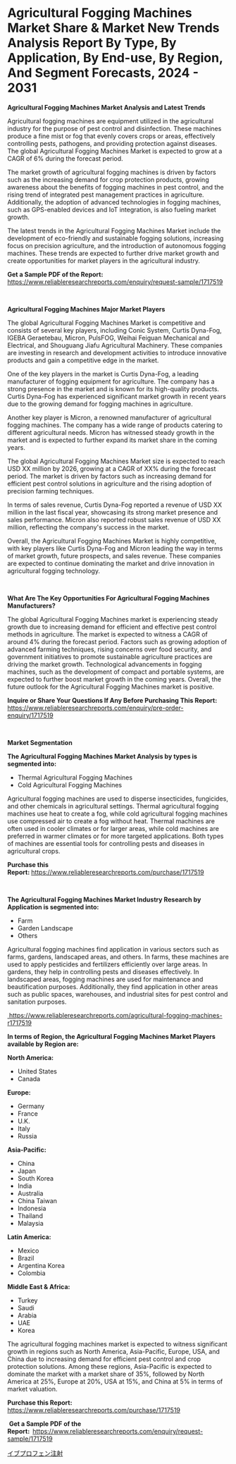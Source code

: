 <p><h1>Agricultural Fogging Machines Market Share & Market New Trends Analysis Report By Type, By Application, By End-use, By Region, And Segment Forecasts, 2024 - 2031</h1></p><p><strong>Agricultural Fogging Machines Market Analysis and Latest Trends</strong></p>
<p><p>Agricultural fogging machines are equipment utilized in the agricultural industry for the purpose of pest control and disinfection. These machines produce a fine mist or fog that evenly covers crops or areas, effectively controlling pests, pathogens, and providing protection against diseases. The global Agricultural Fogging Machines Market is expected to grow at a CAGR of 6% during the forecast period.</p><p>The market growth of agricultural fogging machines is driven by factors such as the increasing demand for crop protection products, growing awareness about the benefits of fogging machines in pest control, and the rising trend of integrated pest management practices in agriculture. Additionally, the adoption of advanced technologies in fogging machines, such as GPS-enabled devices and IoT integration, is also fueling market growth.</p><p>The latest trends in the Agricultural Fogging Machines Market include the development of eco-friendly and sustainable fogging solutions, increasing focus on precision agriculture, and the introduction of autonomous fogging machines. These trends are expected to further drive market growth and create opportunities for market players in the agricultural industry.</p></p>
<p><strong>Get a Sample PDF of the Report:&nbsp;</strong> <a href="https://www.reliableresearchreports.com/enquiry/request-sample/1717519">https://www.reliableresearchreports.com/enquiry/request-sample/1717519</a></p>
<p>&nbsp;</p>
<p><strong>Agricultural Fogging Machines Major Market Players</strong></p>
<p><p>The global Agricultural Fogging Machines Market is competitive and consists of several key players, including Conic System, Curtis Dyna-Fog, IGEBA Geraetebau, Micron, PulsFOG, Weihai Feiguan Mechanical and Electrical, and Shouguang Jiafu Agricultural Machinery. These companies are investing in research and development activities to introduce innovative products and gain a competitive edge in the market.</p><p>One of the key players in the market is Curtis Dyna-Fog, a leading manufacturer of fogging equipment for agriculture. The company has a strong presence in the market and is known for its high-quality products. Curtis Dyna-Fog has experienced significant market growth in recent years due to the growing demand for fogging machines in agriculture.</p><p>Another key player is Micron, a renowned manufacturer of agricultural fogging machines. The company has a wide range of products catering to different agricultural needs. Micron has witnessed steady growth in the market and is expected to further expand its market share in the coming years.</p><p>The global Agricultural Fogging Machines Market size is expected to reach USD XX million by 2026, growing at a CAGR of XX% during the forecast period. The market is driven by factors such as increasing demand for efficient pest control solutions in agriculture and the rising adoption of precision farming techniques.</p><p>In terms of sales revenue, Curtis Dyna-Fog reported a revenue of USD XX million in the last fiscal year, showcasing its strong market presence and sales performance. Micron also reported robust sales revenue of USD XX million, reflecting the company's success in the market.</p><p>Overall, the Agricultural Fogging Machines Market is highly competitive, with key players like Curtis Dyna-Fog and Micron leading the way in terms of market growth, future prospects, and sales revenue. These companies are expected to continue dominating the market and drive innovation in agricultural fogging technology.</p></p>
<p>&nbsp;</p>
<p><strong>What Are The Key Opportunities For Agricultural Fogging Machines Manufacturers?</strong></p>
<p><p>The global Agricultural Fogging Machines market is experiencing steady growth due to increasing demand for efficient and effective pest control methods in agriculture. The market is expected to witness a CAGR of around 4% during the forecast period. Factors such as growing adoption of advanced farming techniques, rising concerns over food security, and government initiatives to promote sustainable agriculture practices are driving the market growth. Technological advancements in fogging machines, such as the development of compact and portable systems, are expected to further boost market growth in the coming years. Overall, the future outlook for the Agricultural Fogging Machines market is positive.</p></p>
<p><strong>Inquire or Share Your Questions If Any Before Purchasing This Report:</strong> <a href="https://www.reliableresearchreports.com/enquiry/pre-order-enquiry/1717519">https://www.reliableresearchreports.com/enquiry/pre-order-enquiry/1717519</a></p>
<p>&nbsp;</p>
<p><strong>Market Segmentation</strong></p>
<p><strong>The Agricultural Fogging Machines Market Analysis by types is segmented into:</strong></p>
<p><ul><li>Thermal Agricultural Fogging Machines</li><li>Cold Agricultural Fogging Machines</li></ul></p>
<p><p>Agricultural fogging machines are used to disperse insecticides, fungicides, and other chemicals in agricultural settings. Thermal agricultural fogging machines use heat to create a fog, while cold agricultural fogging machines use compressed air to create a fog without heat. Thermal machines are often used in cooler climates or for larger areas, while cold machines are preferred in warmer climates or for more targeted applications. Both types of machines are essential tools for controlling pests and diseases in agricultural crops.</p></p>
<p><strong>Purchase this Report:&nbsp;</strong><a href="https://www.reliableresearchreports.com/purchase/1717519">https://www.reliableresearchreports.com/purchase/1717519</a></p>
<p>&nbsp;</p>
<p><strong>The Agricultural Fogging Machines Market Industry Research by Application is segmented into:</strong></p>
<p><ul><li>Farm</li><li>Garden Landscape</li><li>Others</li></ul></p>
<p><p>Agricultural fogging machines find application in various sectors such as farms, gardens, landscaped areas, and others. In farms, these machines are used to apply pesticides and fertilizers efficiently over large areas. In gardens, they help in controlling pests and diseases effectively. In landscaped areas, fogging machines are used for maintenance and beautification purposes. Additionally, they find application in other areas such as public spaces, warehouses, and industrial sites for pest control and sanitation purposes.</p></p>
<p><a href="https://www.reliableresearchreports.com/agricultural-fogging-machines-r1717519">&nbsp;https://www.reliableresearchreports.com/agricultural-fogging-machines-r1717519</a></p>
<p><strong>In terms of Region, the Agricultural Fogging Machines Market Players available by Region are:</strong></p>
<p>
    <p> <strong> North America: </strong>
        <ul>
            <li>United States</li>
            <li>Canada</li>
        </ul>
        </p> 
    <p> <strong> Europe: </strong>
        <ul>
            <li>Germany</li>
            <li>France</li>
            <li>U.K.</li>
            <li>Italy</li>
            <li>Russia</li>
        </ul>
        </p> 
    <p> <strong> Asia-Pacific: </strong>
        <ul>
            <li>China</li>
            <li>Japan</li>
            <li>South Korea</li>
            <li>India</li>
            <li>Australia</li>
            <li>China Taiwan</li>
            <li>Indonesia</li>
            <li>Thailand</li>
            <li>Malaysia</li>
        </ul>
        </p> 
    <p> <strong> Latin America: </strong>
        <ul>
            <li>Mexico</li>
            <li>Brazil</li>
            <li>Argentina Korea</li>
            <li>Colombia</li>
        </ul>
        </p> 
    <p> <strong> Middle East & Africa: </strong>
        <ul>
            <li>Turkey</li>
            <li>Saudi</li>
            <li>Arabia</li>
            <li>UAE</li>
            <li>Korea</li>
        </ul>
    </p>
    </p>
<p><p>The agricultural fogging machines market is expected to witness significant growth in regions such as North America, Asia-Pacific, Europe, USA, and China due to increasing demand for efficient pest control and crop protection solutions. Among these regions, Asia-Pacific is expected to dominate the market with a market share of 35%, followed by North America at 25%, Europe at 20%, USA at 15%, and China at 5% in terms of market valuation.</p></p>
<p><strong>Purchase this Report: </strong><a href="https://www.reliableresearchreports.com/purchase/1717519">https://www.reliableresearchreports.com/purchase/1717519</a></p>
<p>&nbsp;<strong>Get a Sample PDF of the Report:&nbsp;&nbsp;</strong><a href="https://www.reliableresearchreports.com/enquiry/request-sample/1717519">https://www.reliableresearchreports.com/enquiry/request-sample/1717519</a></p>
<p><strong></strong></p>
<p><p><a href="https://medium.com/@abdielkilback/%E3%82%A4%E3%83%96%E3%83%97%E3%83%AD%E3%83%95%E3%82%A7%E3%83%B3%E6%B3%A8%E5%B0%84%E5%B8%82%E5%A0%B4-2031%E5%B9%B4%E3%81%BE%E3%81%A7%E3%81%AE%E6%88%90%E5%8A%9F%E3%81%97%E3%81%9F%E3%83%93%E3%82%B8%E3%83%8D%E3%82%B9%E6%88%A6%E7%95%A5%E3%81%AE%E9%8D%B5-0a7cc62aa4e4">イブプロフェン注射</a></p></p>